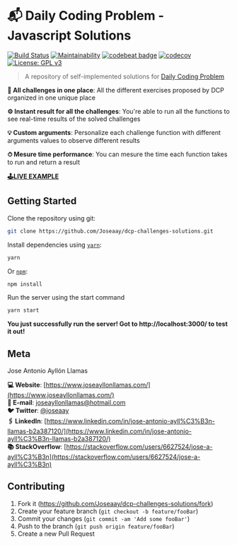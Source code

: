 # 📬 Daily Coding Problem - Javascript Solutions

[![Build Status][travis-image]][travis-url]
[![Maintainability][Maintainability-image]][Maintainability-url]
[![codebeat badge][codebeat-image]][codebeat-url]
[![codecov][codecov-image]][codecov-url]
[![License: GPL v3][license-image]][license-url]

> A repository of self-implemented solutions for [Daily Coding Problem](https://www.dailycodingproblem.com/)

**📖 All challenges in one place**: All the different exercises proposed by DCP organized in one unique place

**⚙️ Instant result for all the challenges**: You're able to run all the functions to see real-time results of the solved challenges

**💡 Custom arguments**: Personalize each challenge function with different arguments values to observe different results

**⏱ Mesure time performance**: You can mesure the time each function takes to run and return a result

[**🕹LIVE EXAMPLE**](https://joseaay.github.io/dcp-challenges-solutions/)

## Getting Started

Clone the repository using git:

```bash
git clone https://github.com/Joseaay/dcp-challenges-solutions.git
```

Install dependencies using [`yarn`](https://yarnpkg.com):

```bash
yarn
```

Or [`npm`](https://www.npmjs.com/):

```bash
npm install
```

Run the server using the start command

```bash
yarn start
```

**You just successfully run the server! Got to http://localhost:3000/ to test it out!**

## Meta

Jose Antonio Ayllón Llamas

**💻 Website**: [https://www.joseayllonllamas.com/](https://www.joseayllonllamas.com/)
<br>
**📧 E-mail**: joseayllonllamas@hotmail.com
<br>
**🐦 Twitter**: [@joseaay](https://twitter.com/joseaay)
<br>
**🖇 LinkedIn**: [https://www.linkedin.com/in/jose-antonio-ayll%C3%B3n-llamas-b2a387120/](https://www.linkedin.com/in/jose-antonio-ayll%C3%B3n-llamas-b2a387120/)
<br>
**📚 StackOverflow**: [https://stackoverflow.com/users/6627524/jose-a-ayll%C3%B3n](https://stackoverflow.com/users/6627524/jose-a-ayll%C3%B3n)
<br>

## Contributing

1. Fork it (<https://github.com/Joseaay/dcp-challenges-solutions/fork>)
2. Create your feature branch (`git checkout -b feature/fooBar`)
3. Commit your changes (`git commit -am 'Add some fooBar'`)
4. Push to the branch (`git push origin feature/fooBar`)
5. Create a new Pull Request

<!-- Markdown link & img -->

[travis-image]: https://travis-ci.com/Joseaay/dcp-challenges-solutions.svg?branch=master
[travis-url]: https://travis-ci.com/Joseaay/dcp-challenges-solutions
[codecov-image]: https://codecov.io/gh/Joseaay/dcp-challenges-solutions/branch/master/graph/badge.svg
[codecov-url]: https://codecov.io/gh/Joseaay/dcp-challenges-solutions
[license-image]: https://img.shields.io/badge/License-GPLv3-blue.svg
[license-url]: https://www.gnu.org/licenses/gpl-3.0
[Maintainability-image]: https://api.codeclimate.com/v1/badges/91e5a62f28807a72207a/maintainability
[Maintainability-url]: https://codeclimate.com/github/Joseaay/dcp-challenges-solutions/maintainability
[codebeat-image]: https://codebeat.co/badges/818b2f7a-a616-4989-b843-cfc1aa288e01
[codebeat-url]: https://codebeat.co/projects/github-com-joseaay-dcp-challenges-solutions-master
